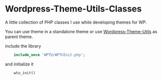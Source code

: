 Wordpress-Theme-Utils-Classes
=============================

A little collection of PHP classes I use while developing themes for WP.

You can use theme in a standalone theme or use [Wordpress-Theme-Utils](https://github.com/setola/Wordpress-Theme-Utils) as parent theme.

include the library
````php
    include_once 'WPTU/WPTUInit.php';
````

and initialize it
````php
    wtu_init()
````